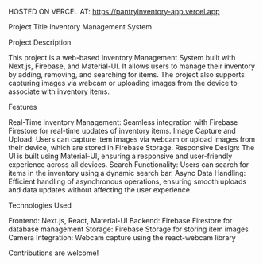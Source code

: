 
HOSTED ON VERCEL AT: https://pantryinventory-app.vercel.app

Project Title
Inventory Management System

Project Description

This project is a web-based Inventory Management System built with Next.js, Firebase, and Material-UI. It allows users to manage their 
inventory by adding, removing, and searching for items. The project also supports capturing images via webcam or uploading images from 
the device to associate with inventory items.

Features

Real-Time Inventory Management: Seamless integration with Firebase Firestore for real-time updates of inventory items.
Image Capture and Upload: Users can capture item images via webcam or upload images from their device, which are stored in Firebase Storage.
Responsive Design: The UI is built using Material-UI, ensuring a responsive and user-friendly experience across all devices.
Search Functionality: Users can search for items in the inventory using a dynamic search bar.
Async Data Handling: Efficient handling of asynchronous operations, ensuring smooth uploads and data updates without affecting the user experience.

Technologies Used

Frontend: Next.js, React, Material-UI
Backend: Firebase Firestore for database management
Storage: Firebase Storage for storing item images
Camera Integration: Webcam capture using the react-webcam library

Contributions are welcome!


